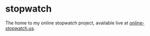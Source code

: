 stopwatch
=========

The home to my online stopwatch project, available live at [online-stopwatch.us](http://www.online-stopwatch.us).
